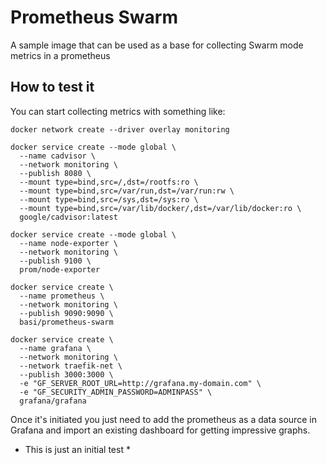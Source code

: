 # Prometheus Swarm

A sample image that can be used as a base for collecting Swarm mode metrics in a prometheus

## How to test it

You can start collecting metrics with something like:

```
docker network create --driver overlay monitoring

docker service create --mode global \
  --name cadvisor \
  --network monitoring \
  --publish 8080 \
  --mount type=bind,src=/,dst=/rootfs:ro \
  --mount type=bind,src=/var/run,dst=/var/run:rw \
  --mount type=bind,src=/sys,dst=/sys:ro \
  --mount type=bind,src=/var/lib/docker/,dst=/var/lib/docker:ro \
  google/cadvisor:latest

docker service create --mode global \
  --name node-exporter \
  --network monitoring \
  --publish 9100 \
  prom/node-exporter

docker service create \
  --name prometheus \
  --network monitoring \
  --publish 9090:9090 \
  basi/prometheus-swarm

docker service create \
  --name grafana \
  --network monitoring \
  --network traefik-net \
  --publish 3000:3000 \
  -e "GF_SERVER_ROOT_URL=http://grafana.my-domain.com" \
  -e "GF_SECURITY_ADMIN_PASSWORD=ADMINPASS" \
  grafana/grafana

```

Once it's initiated you just need to add the prometheus as a data source in Grafana and import an existing dashboard for getting impressive graphs.

* This is just an initial test *

